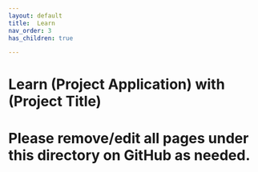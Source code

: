 ```yaml
---
layout: default
title:  Learn
nav_order: 3
has_children: true

---
```


# Learn (Project Application) with (Project Title)

# Please remove/edit all pages under this directory on GitHub as needed. 
